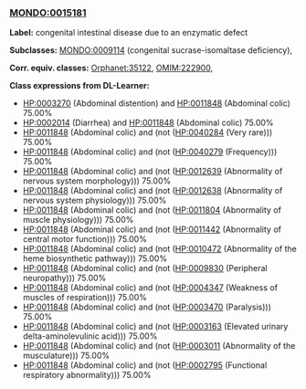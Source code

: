 
### [MONDO:0015181](http://purl.obolibrary.org/obo/MONDO_0015181)
**Label:** congenital intestinal disease due to an enzymatic defect

**Subclasses:** [MONDO:0009114](http://purl.obolibrary.org/obo/MONDO_0009114) (congenital sucrase-isomaltase deficiency), 

**Corr. equiv. classes:** [Orphanet:35122](http://www.orpha.net/ORDO/Orphanet_35122), [OMIM:222900](http://purl.obolibrary.org/obo/OMIM_222900), 

**Class expressions from DL-Learner:**

- [HP:0003270](http://purl.obolibrary.org/obo/HP_0003270) (Abdominal distention) and [HP:0011848](http://purl.obolibrary.org/obo/HP_0011848) (Abdominal colic) 75.00%
- [HP:0002014](http://purl.obolibrary.org/obo/HP_0002014) (Diarrhea) and [HP:0011848](http://purl.obolibrary.org/obo/HP_0011848) (Abdominal colic) 75.00%
- [HP:0011848](http://purl.obolibrary.org/obo/HP_0011848) (Abdominal colic) and (not ([HP:0040284](http://purl.obolibrary.org/obo/HP_0040284) (Very rare))) 75.00%
- [HP:0011848](http://purl.obolibrary.org/obo/HP_0011848) (Abdominal colic) and (not ([HP:0040279](http://purl.obolibrary.org/obo/HP_0040279) (Frequency))) 75.00%
- [HP:0011848](http://purl.obolibrary.org/obo/HP_0011848) (Abdominal colic) and (not ([HP:0012639](http://purl.obolibrary.org/obo/HP_0012639) (Abnormality of nervous system morphology))) 75.00%
- [HP:0011848](http://purl.obolibrary.org/obo/HP_0011848) (Abdominal colic) and (not ([HP:0012638](http://purl.obolibrary.org/obo/HP_0012638) (Abnormality of nervous system physiology))) 75.00%
- [HP:0011848](http://purl.obolibrary.org/obo/HP_0011848) (Abdominal colic) and (not ([HP:0011804](http://purl.obolibrary.org/obo/HP_0011804) (Abnormality of muscle physiology))) 75.00%
- [HP:0011848](http://purl.obolibrary.org/obo/HP_0011848) (Abdominal colic) and (not ([HP:0011442](http://purl.obolibrary.org/obo/HP_0011442) (Abnormality of central motor function))) 75.00%
- [HP:0011848](http://purl.obolibrary.org/obo/HP_0011848) (Abdominal colic) and (not ([HP:0010472](http://purl.obolibrary.org/obo/HP_0010472) (Abnormality of the heme biosynthetic pathway))) 75.00%
- [HP:0011848](http://purl.obolibrary.org/obo/HP_0011848) (Abdominal colic) and (not ([HP:0009830](http://purl.obolibrary.org/obo/HP_0009830) (Peripheral neuropathy))) 75.00%
- [HP:0011848](http://purl.obolibrary.org/obo/HP_0011848) (Abdominal colic) and (not ([HP:0004347](http://purl.obolibrary.org/obo/HP_0004347) (Weakness of muscles of respiration))) 75.00%
- [HP:0011848](http://purl.obolibrary.org/obo/HP_0011848) (Abdominal colic) and (not ([HP:0003470](http://purl.obolibrary.org/obo/HP_0003470) (Paralysis))) 75.00%
- [HP:0011848](http://purl.obolibrary.org/obo/HP_0011848) (Abdominal colic) and (not ([HP:0003163](http://purl.obolibrary.org/obo/HP_0003163) (Elevated urinary delta-aminolevulinic acid))) 75.00%
- [HP:0011848](http://purl.obolibrary.org/obo/HP_0011848) (Abdominal colic) and (not ([HP:0003011](http://purl.obolibrary.org/obo/HP_0003011) (Abnormality of the musculature))) 75.00%
- [HP:0011848](http://purl.obolibrary.org/obo/HP_0011848) (Abdominal colic) and (not ([HP:0002795](http://purl.obolibrary.org/obo/HP_0002795) (Functional respiratory abnormality))) 75.00%


